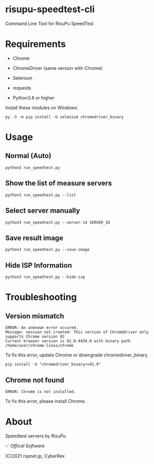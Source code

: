 # risupu-speedtest-cli
Command Line Tool for RisuPu SpeedTest

# Requirements
- Chrome

- ChromeDriver (same version with Chrome)

- Selenium

- requests

- Python3.8 or higher

Install these modules on Windows:

```
py -3 -m pip install -U selenium chromedriver_binary
```

# Usage
## Normal (Auto)
`python3 run_speedtest.py`

## Show the list of measure servers
`python3 run_speedtest.py --list`

## Select server manually
`python3 run_speedtest.py --server-id SERVER_ID`

## Save result image
`python3 run_speedtest.py --save-image`

## Hide ISP Information
`python3 run_speedtest.py --hide-isp`

# Troubleshooting
## Version mismatch
```
ERROR: An unknown error occured.
Message: session not created: This version of ChromeDriver only supports Chrome version 92
Current browser version is 91.0.4439.0 with binary path /home/user/chrome-linux/chrome
```

To fix this error, update Chrome or downgrade chromedriver_binary.

```
pip install -U "chromedriver_binary<=91.9"
```

## Chrome not found
```
ERROR: Chrome is not installed.
```

To fix this error, please install Chrome.

# About
Speedtest servers by RisuPu

✅ *Offical Software*

(C)2021 rspnet.jp, CyberRex
